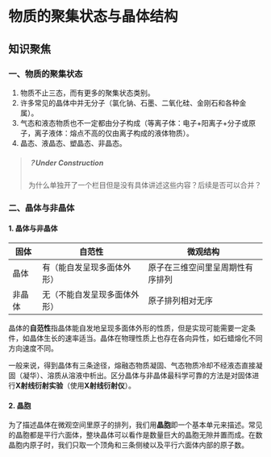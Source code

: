 # 物质的聚集状态与晶体结构

## 知识聚焦

### 一、物质的聚集状态

1. 物质不止三态，而有更多的聚集状态类别。
2. 许多常见的晶体中并无分子（氯化钠、石墨、二氧化硅、金刚石和各种金属）。
3. 气态和液态物质也不一定都由分子构成（等离子体：电子+阳离子+分子或原子，离子液体：熔点不高的仅由离子构成的液体物质）。
4. 晶态、液晶态、塑晶态、非晶态。

> ##### ？Under Construction
>
> ​	为什么单独开了一个栏目但是没有具体讲述这些内容？后续是否可以合并？

### 二、晶体与非晶体

#### 1. 晶体与非晶体

| 固体   | 自范性                       | 微观结构                         |
| ------ | ---------------------------- | -------------------------------- |
| 晶体   | 有（能自发呈现多面体外形）   | 原子在三维空间里呈周期性有序排列 |
| 非晶体 | 无（不能自发呈现多面体外形） | 原子排列相对无序                 |

​	晶体的**自范性**指晶体能自发地呈现多面体外形的性质，但是实现可能需要一定条件，如晶体生长的速率适当。晶体在物理性质上也存在各向异性，如石蜡熔化不同方向速度不同。

​	一般来说，得到晶体有三条途径，熔融态物质凝固、气态物质冷却不经液态直接凝固（凝华）、溶质从溶液中析出。区分晶体与非晶体最科学可靠的方法是对固体进行**X射线衍射实验**（使用**X射线衍射仪**）。

#### 2. 晶胞

​	为了描述晶体在微观空间里原子的排列，我们用**晶胞**即一个基本单元来描述。常见的晶胞都是平行六面体，整块晶体可以看作是数量巨大的晶胞无隙并置而成。在数晶胞内原子时，我们只取一个顶角和三条侧棱以及平行六面体内部的原子数。      